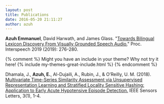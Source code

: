 ```yaml
---
layout: post
title: Publications
date: 2016-05-20 21:11:27
author: azuh
---
```

<strong>Azuh Emmanuel</strong>, David Harwath, and James Glass. "<a href="https://www.isca-speech.org/archive/Interspeech_2019/pdfs/1718.pdf">Towards Bilingual Lexicon Discovery From Visually Grounded Speech Audio.</a>" Proc. Interspeech 2019 (2019): 276-280.
<br/>

{% comment %}
Might you have an include in your theme? Why not try it here!
{% include my-themes-great-include.html %}
{% endcomment %}

Dhamala, J., <strong>Azuh, E.</strong>, Al-Dujaili, A., Rubin, J., & O’Reilly, U. M. (2018). <a href="https://arxiv.org/pdf/1811.06106.pdf">Multivariate Time-Series Similarity Assessment via Unsupervised Representation Learning and Stratified Locality Sensitive Hashing: Application to Early Acute Hypotensive Episode Detection.</a> IEEE Sensors Letters, 3(1), 1-4.
